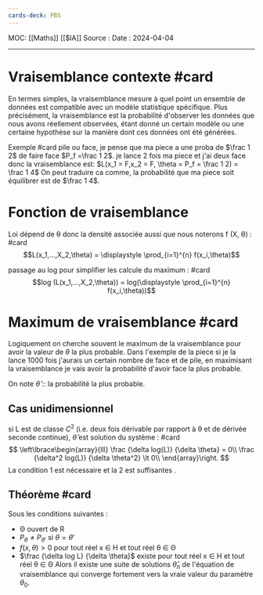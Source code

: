 ```yaml
---
cards-deck: PBS
---
```

MOC: [[Maths]] [[$IA]]
Source :
Date : 2024-04-04
***

# Vraisemblance contexte #card
En termes simples, la vraisemblance mesure à quel point un ensemble de données est compatible avec un modèle statistique spécifique.
Plus précisément, la vraisemblance est la probabilité d'observer les données que nous avons réellement observées, étant donné un certain modèle ou une certaine hypothèse sur la manière dont ces données ont été générées.

Exemple #card
pile ou face, je pense que ma piece a une proba de $\frac 1 2$ de faire face $P_f =\frac 1 2$.
je lance 2 fois ma piece et j'ai deux face donc la vraisemblance est: $L(x_1 = F,x_2 = F, \theta = P_f = \frac 1 2) = \frac 1 4$
On peut traduire  ca comme, la probabilité que ma piece soit équilibrer est de $\frac 1 4$.

# Fonction de vraisemblance

Loi dépend de θ donc la densité associée aussi que nous noterons f (X, θ) : #card
$$L(x_1,...,X_2,\theta) = \displaystyle \prod_{i=1}^{n} f(x_i,\theta)$$

passage au log pour simplifier les calcule du maximum : #card
$$log (L(x_1,...,X_2,\theta)) = log(\displaystyle \prod_{i=1}^{n} f(x_i,\theta))$$

# Maximum de vraisemblance #card
Logiquement on cherche souvent le maximum de la vraisemblance pour avoir la valeur de $\theta$ la plus probable. Dans l'exemple de la piece si je la lance 1000 fois j'aurais un certain nombre de face et de pile, en maximisant la vraisemblance je vais avoir la probabilité d'avoir face la plus probable.

On note $\hat\theta$ :: la probabilité la plus probable.

## Cas unidimensionnel

si L est de classe $C^2$ (i.e. deux fois dérivable par rapport à θ et de dérivée seconde continue), $\hat \theta$ est solution du système : #card
$$
\left\lbrace\begin{array}{lll} 
\frac {\delta log(L)} {\delta \theta} = 0\\
\frac {\delta^2 log(L)} {\delta \theta^2} \lt 0\\
\end{array}\right.
$$
La condition 1 est nécessaire et la 2 est suffisantes .

## Théorème #card
Sous les conditions suivantes : 
- Θ ouvert de R 
- $P_\theta  \ne P_{\theta'}$ si $\theta = \theta'$ 
- $f (x, \theta) > 0$ pour tout réel x ∈ H et tout réel θ ∈ Θ 
- $\frac {\delta log L} {\delta \theta}$ existe pour tout réel x ∈ H et tout réel θ ∈ Θ 
Alors il existe une suite de solutions $\hat\theta_n$ de l'équation de vraisemblance qui converge fortement vers la vraie valeur du paramètre $\theta_0$.
